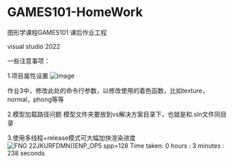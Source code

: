# GAMES101-HomeWork
图形学课程GAMES101 课后作业工程

visual studio 2022

一些注意事项：

1.项目属性设置
![image](https://github.com/user-attachments/assets/5be44322-d0bf-4bca-af2e-cbcbc419d0c9)

作业3中，修改此处的命令行参数，以修改使用的着色函数，比如texture，normal，phong等等

2.模型加载路径问题
模型文件夹要放到vs解决方案目录下，也就是和.sln文件同目录

3.使用多线程+release模式可大幅加快渲染进度
![FNG 22JKURFDMN((ENP_OP5](https://github.com/user-attachments/assets/2b185253-4e87-4b92-8f40-a0f83d78013c)
spp=128 Time taken: 0 hours : 3 minutes : 238 seconds

